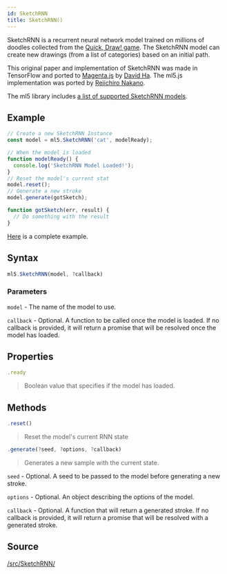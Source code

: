 ```yaml
---
id: SketchRNN
title: SketchRNN()
---
```


SketchRNN is a recurrent neural network model trained on millions of doodles collected from the [Quick, Draw! game](https://quickdraw.withgoogle.com/). The SketchRNN model can create new drawings (from a list of categories) based on an initial path.

This original paper and implementation of SketchRNN was made in TensorFlow and ported to [Magenta.js](https://magenta.tensorflow.org/get-started/#magenta-js) by [David Ha](https://twitter.com/hardmaru). The ml5.js implementation was ported by [Reiichiro Nakano](https://github.com/reiinakano).

The ml5 library includes [a list of supported SketchRNN models](https://github.com/ml5js/ml5-library/blob/master/src/SketchRNN/models.js).

## Example

```javascript
// Create a new SketchRNN Instance
const model = ml5.SketchRNN('cat', modelReady);

// When the model is loaded
function modelReady() {
  console.log('SketchRNN Model Loaded!');
}
// Reset the model's current stat
model.reset();
// Generate a new stroke
model.generate(gotSketch);

function gotSketch(err, result) {
  // Do something with the result
}
```

[Here](https://github.com/ml5js/ml5-examples/blob/master/p5js/SketchRNN/sketch.js) is a complete example.

## Syntax
  ```javascript
  ml5.SketchRNN(model, ?callback)
  ```

### Parameters

  `model` - The name of the model to use.

  `callback` - Optional. A function to be called once the model is loaded. If no callback is provided, it will return a promise that will be resolved once the model has loaded.

## Properties

  ```javascript
  .ready
  ```
  > Boolean value that specifies if the model has loaded.

## Methods

  ```javascript
  .reset()
  ```
  > Reset the model's current RNN state

  ```javascript
  .generate(?seed, ?options, ?callback)
  ```
  
  > Generates a new sample with the current state.

  `seed` - Optional. A seed to be passed to the model before generating a new stroke.

  `options` - Optional. An object describing the options of the model.

  `callback` - Optional. A function that will return a generated stroke. If no callback is provided, it will return a promise that will be resolved with a generated stroke.

## Source

[/src/SketchRNN/](https://github.com/ml5js/ml5-library/tree/master/src/SketchRNN)
